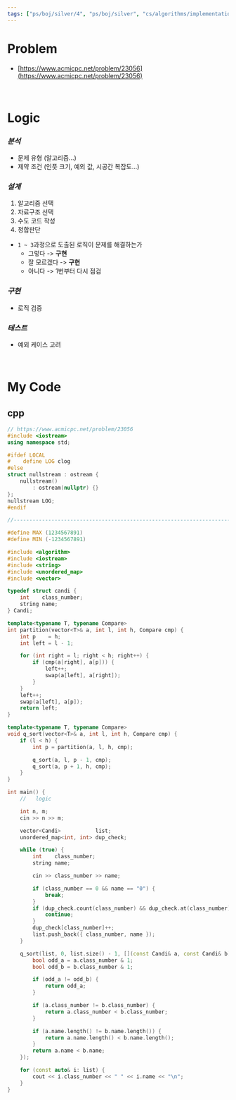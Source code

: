 ```yaml
---
tags: ["ps/boj/silver/4", "ps/boj/silver", "cs/algorithms/implementation/ps","cs/algorithms/sorting/ps"]
---
```


# Problem
- [https://www.acmicpc.net/problem/23056](https://www.acmicpc.net/problem/23056)

<br/>

# Logic

### *분석*
- 문제 유형 (알고리즘...)
- 제약 조건 (인풋 크기, 예외 값, 시공간 복잡도...)

### *설계*
1. 알고리즘 선택
2. 자료구조 선택
3. 수도 코드 작성
4. 정합판단
  - `1 ~ 3`과정으로 도출된 로직이 문제를 해결하는가
    - 그렇다 -> **구현**
    - 잘 모르겠다 -> **구현**
    - 아니다 -> 1번부터 다시 점검

### *구현*
- 로직 검증

### *테스트*
- 예외 케이스 고려

<br/>

# My Code
## cpp
```cpp title="boj/23056.cpp"
// https://www.acmicpc.net/problem/23056
#include <iostream>
using namespace std;

#ifdef LOCAL
#    define LOG clog
#else
struct nullstream : ostream {
    nullstream()
        : ostream(nullptr) {}
};
nullstream LOG;
#endif

//--------------------------------------------------------------------------------------------------

#define MAX (1234567891)
#define MIN (-1234567891)

#include <algorithm>
#include <iostream>
#include <string>
#include <unordered_map>
#include <vector>

typedef struct candi {
    int    class_number;
    string name;
} Candi;

template<typename T, typename Compare>
int partition(vector<T>& a, int l, int h, Compare cmp) {
    int p    = h;
    int left = l - 1;

    for (int right = l; right < h; right++) {
        if (cmp(a[right], a[p])) {
            left++;
            swap(a[left], a[right]);
        }
    }
    left++;
    swap(a[left], a[p]);
    return left;
}

template<typename T, typename Compare>
void q_sort(vector<T>& a, int l, int h, Compare cmp) {
    if (l < h) {
        int p = partition(a, l, h, cmp);

        q_sort(a, l, p - 1, cmp);
        q_sort(a, p + 1, h, cmp);
    }
}

int main() {
    //   logic

    int n, m;
    cin >> n >> m;

    vector<Candi>           list;
    unordered_map<int, int> dup_check;

    while (true) {
        int    class_number;
        string name;

        cin >> class_number >> name;

        if (class_number == 0 && name == "0") {
            break;
        }
        if (dup_check.count(class_number) && dup_check.at(class_number) >= 2) {
            continue;
        }
        dup_check[class_number]++;
        list.push_back({ class_number, name });
    }

    q_sort(list, 0, list.size() - 1, [](const Candi& a, const Candi& b) {
        bool odd_a = a.class_number & 1;
        bool odd_b = b.class_number & 1;

        if (odd_a != odd_b) {
            return odd_a;
        }

        if (a.class_number != b.class_number) {
            return a.class_number < b.class_number;
        }

        if (a.name.length() != b.name.length()) {
            return a.name.length() < b.name.length();
        }
        return a.name < b.name;
    });

    for (const auto& i: list) {
        cout << i.class_number << " " << i.name << "\n";
    }
}

```
